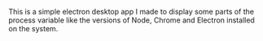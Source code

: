 This is a simple electron desktop app I made to display some parts of the process variable like the versions of Node, Chrome and Electron installed on the system.
